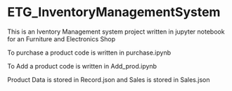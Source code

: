 # ETG_InventoryManagementSystem

This is an Iventory Management system project written in jupyter notebook for an Furniture and Electronics Shop

To purchase a product code is written in purchase.ipynb

To Add a product code is written in Add_prod.ipynb

Product Data is stored in Record.json and Sales is stored in Sales.json
